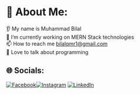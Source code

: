 # 💫 About Me:
👂 My name is Muhammad Bilal<br>🔭 I’m currently working on MERN Stack technologies<br>📫 How to reach me bilalqmr1@gmail.com<br>💬 Love to talk about programming<br>

## 🌐 Socials:
[![Facebook](https://img.shields.io/badge/Facebook-%231877F2.svg?logo=Facebook&logoColor=white)](https://www.facebook.com/profile.php?id=100011337493548)[![Instagram](https://img.shields.io/badge/Instagram-%23E4405F.svg?logo=Instagram&logoColor=white)](https://www.instagram.com/muhammadbilal.12) [![LinkedIn](https://img.shields.io/badge/LinkedIn-%230077B5.svg?logo=linkedin&logoColor=white)](https://www.linkedin.com/in/muhammad-bilal-4a4030202) 

